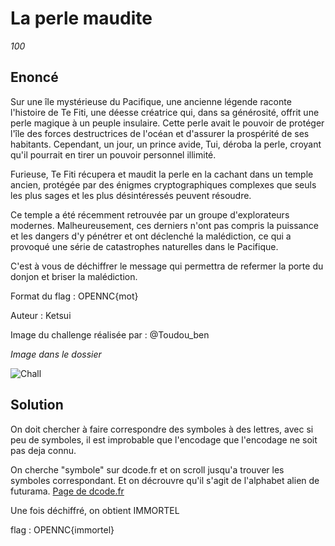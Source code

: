 # La perle maudite
_100_

## Enoncé
Sur une île mystérieuse du Pacifique, une ancienne légende raconte l'histoire de Te Fiti, une déesse créatrice qui, dans sa générosité, offrit une perle magique à un peuple insulaire. Cette perle avait le pouvoir de protéger l'île des forces destructrices de l'océan et d'assurer la prospérité de ses habitants. Cependant, un jour, un prince avide, Tui, déroba la perle, croyant qu'il pourrait en tirer un pouvoir personnel illimité.

Furieuse, Te Fiti récupera et maudit la perle en la cachant dans un temple ancien, protégée par des énigmes cryptographiques complexes que seuls les plus sages et les plus désintéressés peuvent résoudre.

Ce temple a été récemment retrouvée par un groupe d'explorateurs modernes. Malheureusement, ces derniers n'ont pas compris la puissance et les dangers d'y pénétrer et ont déclenché la malédiction, ce qui a provoqué une série de catastrophes naturelles dans le Pacifique.

C'est à vous de déchiffrer le message qui permettra de refermer la porte du donjon et briser la malédiction.

Format du flag : OPENNC{mot}

Auteur : Ketsui

Image du challenge réalisée par : @Toudou_ben

_Image dans le dossier_

![Chall](https://github.com/Nem0oo/Writeups/blob/main/chall.jpg?raw=true)


## Solution
On doit chercher à faire correspondre des symboles à des lettres, avec si peu de symboles, il est improbable que l'encodage que l'encodage ne soit pas deja connu.

On cherche "symbole" sur dcode.fr et on scroll jusqu'a trouver les symboles correspondant.
Et on décrouvre qu'il s'agit de l'alphabet alien de futurama.
[Page de dcode.fr](https://www.dcode.fr/alphabet-alien-futurama)

Une fois déchiffré, on obtient IMMORTEL

flag : OPENNC{immortel}
